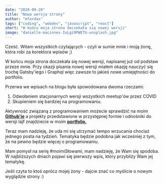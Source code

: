 ```yaml
---
date: "2020-09-20"
title: "Nowa wersja strony"
author: "mfordas"
tags: ["coding", "webdev", "javascript", "react"]
short: "W końcu moja strona doczekała się nowej wersji"
image: "danielle-macinnes-IuLgi9PWETU-unsplash.jpg"
---
```


  <div>
                                <p>Cześć. Witam wszystkich czytających - czyli w sumie mnie i moją żonę, która robi za korektora wpisów ;)</p>
                                <p> W końcu moja strona doczekała się nowej wersji, napisanej już od podstaw przeze mnie. Przy okazji pisania nowej wersji miałem okazję nauczyć się trochę Gatsby'iego i Graphql więc zawsze to jakieś nowe umiejętności do portfolio.</p>
                                <p>Przerwa we wpisach na blogu była spowodowana dwoma rzeczami:</p>
                                <ol>
                                <li>Odwołaniem stacjonarnych wersji wszystkich meetup'ów przez COVID</li>
                                <li>Skupieniem się bardziej na programowaniu.</li>
                                </ol>
                                <p>Aktywność związaną z programowaniem możecie sprawdzić na moim <a
                                        href="https://github.com/mfordas" target="_blank"><b>Github'ie</b></a> a projekty przedstawione w przystępnej formie i odnośniki do wersji lajf znajdziecie w moim <a
                                        href="https://fordas.pl/Portfolio/index" target="_blank"><b>portfolio.</b></a></p>
                                <p>Teraz mam nadzieję, że uda mi się utrzymać tempo wrzucania chociaż jednego posta na tydzień. Tematyka będzie podobna jak wcześniej z tym, że na pewno będzie więcej o programowaniu. </p>
                                <p>Mam pomysł na serię #moimiSłowami, mam nadzieję, że Wam się spodoba. W najbliższych dniach pojawi się pierwszy wpis, który przybliży Wam jej tematykę.</p>
                                <p>Jeśli czyta to ktoś oprócz mojej żony - dajcie znać co myślicie o nowym wyglądzie strony :) </p>
                        </div>
